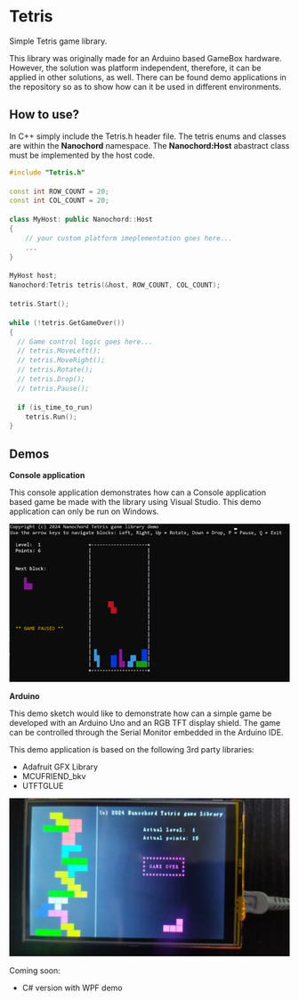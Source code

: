 # Tetris

Simple Tetris game library.

This library was originally made for an Arduino based GameBox hardware. However, the solution was platform independent, therefore, it can be applied in other solutions, as well.
There can be found demo applications in the repository so as to show how can it be used in different environments.

## How to use?

In C++ simply include the Tetris.h header file. The tetris enums and classes are within the **Nanochord** namespace. The **Nanochord:Host** abastract class must be implemented by the host code.

```cpp
#include "Tetris.h"

const int ROW_COUNT = 20;
const int COL_COUNT = 20;

class MyHost: public Nanochord::Host
{
    // your custom platform imeplementation goes here...
    ...
}

MyHost host;
Nanochord:Tetris tetris(&host, ROW_COUNT, COL_COUNT);

tetris.Start();

while (!tetris.GetGameOver())
{
  // Game control logic goes here...
  // tetris.MoveLeft();
  // tetris.MoveRight();
  // tetris.Rotate();
  // tetris.Drop();
  // tetris.Pause();

  if (is_time_to_run)
    tetris.Run();
}
```

## Demos

**Console application**

This console application demonstrates how can a Console application based game be made with the library using Visual Studio. This demo application can only be run on Windows.

![image](./images/consoledemo.png "Console demo")

**Arduino**

This demo sketch would like to demonstrate how can a simple game be developed with an Arduino Uno and an RGB TFT display shield. The game can be controlled through the Serial Monitor embedded in the Arduino IDE.

This demo application is based on the following 3rd party libraries:
- Adafruit GFX Library
- MCUFRIEND_bkv
- UTFTGLUE

![image](./images/arduinodemo.png "Arduino demo")

Coming soon:
* C# version with WPF demo
